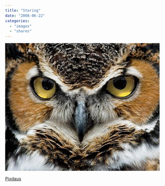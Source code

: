 ```yaml
---
title: "Staring"
date: "2008-06-22"
categories: 
  - "images"
  - "shares"
---
```


![](images/4wnP83SaFaj2nxraC6sczCBt_1280.jpg)

[Pixdaus](http://pixdaus.com/single.php?id=55033&f=rs)
